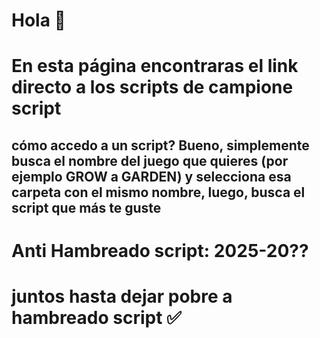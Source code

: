 # Hola 👋
# En esta página encontraras el link directo a los scripts de campione script
## cómo accedo a un script? Bueno, simplemente busca el nombre del juego que quieres (por ejemplo GROW a GARDEN) y selecciona esa carpeta con el mismo nombre, luego, busca el script que más te guste

# Anti Hambreado script: 2025-20??
# juntos hasta dejar pobre a hambreado script ✅ 
